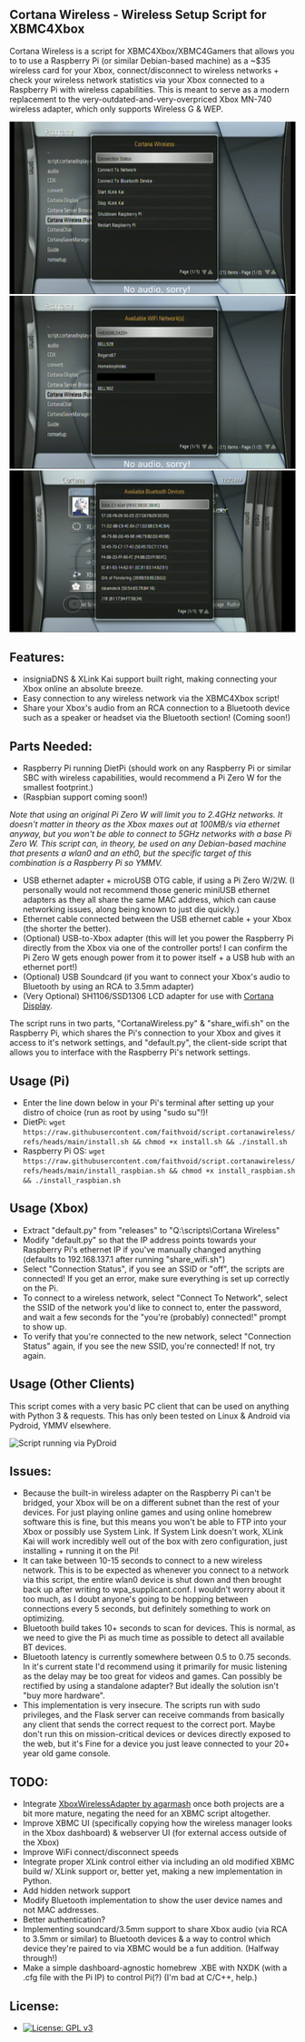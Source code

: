 ## Cortana Wireless - Wireless Setup Script for XBMC4Xbox

Cortana Wireless is a script for XBMC4Xbox/XBMC4Gamers that allows you to to use a Raspberry Pi (or similar Debian-based machine) as a ~$35 wireless card for your Xbox, connect/disconnect to wireless networks + check your wireless network statistics via your Xbox connected to a Raspberry Pi with wireless capabilities. This is meant to serve as a modern replacement to the very-outdated-and-very-overpriced Xbox MN-740 wireless adapter, which only supports Wireless G & WEP.

![Cortana Wireless Main Menu](/screenshots/1.jpg)
![Cortana Wireless - WiFi Menu](/screenshots/2.jpg)
![Cortana Wireless - Bluetooth Menu](/screenshots/3.jpg)

## Features:
- insigniaDNS & XLink Kai support built right, making connecting your Xbox online an absolute breeze. 
- Easy connection to any wireless network via the XBMC4Xbox script!
- Share your Xbox's audio from an RCA connection to a Bluetooth device such as a speaker or headset via the Bluetooth section! (Coming soon!)

## Parts Needed:
- Raspberry Pi running DietPi (should work on any Raspberry Pi or similar SBC with wireless capabilities, would recommend a Pi Zero W for the smallest footprint.)
- (Raspbian support coming soon!)

*Note that using an original Pi Zero W will limit you to 2.4GHz networks. It doesn't matter in theory as the Xbox maxes out at 100MB/s via ethernet anyway, but you won't be able to connect to 5GHz networks with a base Pi Zero W. This script can, in theory, be used on any Debian-based machine that presents a wlan0 and an eth0, but the specific target of this combination is a Raspberry Pi so YMMV.*

- USB ethernet adapter + microUSB OTG cable, if using a Pi Zero W/2W. (I personally would not recommend those generic miniUSB ethernet adapters as they all share the same MAC address, which can cause networking issues, along being known to just die quickly.)
- Ethernet cable connected between the USB ethernet cable + your Xbox (the shorter the better).
- (Optional) USB-to-Xbox adapter (this will let you power the Raspberry Pi directly from the Xbox via one of the controller ports! I can confirm the Pi Zero W gets enough power from it to power itself + a USB hub with an ethernet port!)
- (Optional) USB Soundcard (if you want to connect your Xbox's audio to Bluetooth by using an RCA to 3.5mm adapter)
- (Very Optional) SH1106/SSD1306 LCD adapter for use with [Cortana Display](https://github.com/faithvoid/script.cortanadisplay).

The script runs in two parts, "CortanaWireless.py" & "share_wifi.sh" on the Raspberry Pi, which shares the Pi's connection to your Xbox and gives it access to it's network settings, and "default.py", the client-side script that allows you to interface with the Raspberry Pi's network settings. 

## Usage (Pi)
- Enter the line down below in your Pi's terminal after setting up your distro of choice (run as root by using "sudo su"!)!
- DietPi: ``` wget https://raw.githubusercontent.com/faithvoid/script.cortanawireless/refs/heads/main/install.sh && chmod +x install.sh && ./install.sh ```
- Raspberry Pi OS: ``` wget https://raw.githubusercontent.com/faithvoid/script.cortanawireless/refs/heads/main/install_raspbian.sh && chmod +x install_raspbian.sh && ./install_raspbian.sh ```
  
## Usage (Xbox)
- Extract "default.py" from "releases" to "Q:\scripts\Cortana Wireless"
- Modify "default.py" so that the IP address points towards your Raspberry Pi's ethernet IP if you've manually changed anything (defaults to 192.168.137.1 after running "share_wifi.sh")
- Select "Connection Status", if you see an SSID or "off", the scripts are connected! If you get an error, make sure everything is set up correctly on the Pi.
- To connect to a wireless network, select "Connect To Network", select the SSID of the network you'd like to connect to, enter the password, and wait a few seconds for the "you're (probably) connected!" prompt to show up.
- To verify that you're connected to the new network, select "Connection Status" again, if you see the new SSID, you're connected! If not, try again.

## Usage (Other Clients)
This script comes with a very basic PC client that can be used on anything with Python 3 & requests. This has only been tested on Linux & Android via Pydroid, YMMV elsewhere. 

![Script running via PyDroid](https://github.com/user-attachments/assets/a7ce42d6-6513-4476-a60d-7d57258fe169)


## Issues:
- Because the built-in wireless adapter on the Raspberry Pi can't be bridged, your Xbox will be on a different subnet than the rest of your devices. For just playing online games and using online homebrew software this is fine, but this means you won't be able to FTP into your Xbox or possibly use System Link. If System Link doesn't work, XLink Kai will work incredibly well out of the box with zero configuration, just installing + running it on the Pi!
- It can take between 10-15 seconds to connect to a new wireless network. This is to be expected as whenever you connect to a network via this script, the entire wlan0 device is shut down and then brought back up after writing to wpa_supplicant.conf. I wouldn't worry about it too much, as I doubt anyone's going to be hopping between connections every 5 seconds, but definitely something to work on optimizing.
- Bluetooth build takes 10+ seconds to scan for devices. This is normal, as we need to give the Pi as much time as possible to detect all available BT devices.
- Bluetooth latency is currently somewhere between 0.5 to 0.75 seconds. In it's current state I'd recommend using it primarily for music listening as the delay may be too great for videos and games. Can possibly be rectified by using a standalone adapter? But ideally the solution isn't "buy more hardware".
- This implementation is very insecure. The scripts run with sudo privileges, and the Flask server can receive commands from basically any client that sends the correct request to the correct port. Maybe don't run this on mission-critical devices or devices directly exposed to the web, but it's Fine for a device you just leave connected to your 20+ year old game console.

## TODO:
- Integrate [XboxWirelessAdapter by agarmash](https://github.com/agarmash/XboxWirelessAdapter) once both projects are a bit more mature, negating the need for an XBMC script altogether.
- Improve XBMC UI (specifically copying how the wireless manager looks in the Xbox dashboard) & webserver UI (for external access outside of the Xbox)
- Improve WiFi connect/disconnect speeds
- Integrate proper XLink control either via including an old modified XBMC build w/ XLink support or, better yet, making a new implementation in Python. 
- Add hidden network support
- Modify Bluetooth implementation to show the user device names and not MAC addresses.
- Better authentication?
- Implementing soundcard/3.5mm support to share Xbox audio (via RCA to 3.5mm or similar) to Bluetooth devices & a way to control which device they're paired to via XBMC would be a fun addition. (Halfway through!)
- Make a simple dashboard-agnostic homebrew .XBE with NXDK (with a .cfg file with the Pi IP) to control Pi(?) (I'm bad at C/C++, help.)

## License:
- [![License: GPL v3](https://img.shields.io/badge/License-GPLv3-blue.svg)](https://www.gnu.org/licenses/gpl-3.0)
